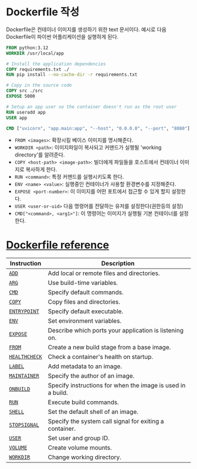 # Dockerfile 작성
Dockerfile은 컨테이너 이미지를 생성하기 위한 text 문서이다.
예시로 다음 Dockerfile이 파이썬 어플리케이션을 실행하게 된다.
```dockerfile
FROM python:3.12
WORKDIR /usr/local/app

# Install the application dependencies
COPY requirements.txt ./
RUN pip install --no-cache-dir -r requirements.txt

# Copy in the source code
COPY src ./src
EXPOSE 5000

# Setup an app user so the container doesn't run as the root user
RUN useradd app
USER app

CMD ["uvicorn", "app.main:app", "--host", "0.0.0.0", "--port", "8080"]
```
- `FROM <images>`: 확장시킬 베이스 이미지를 명시해준다.
- `WORKDIR <path>`: 이미지파일이 복사되고 커맨드가 실행될 'working directory'를 알려준다.
- `COPY <host-path> <image-path>`: 빌더에게 파일들을 호스트에서 컨테이너 이미지로 복사하게 한다.
- `RUN <command>`: 특정 커맨드를 실행시키도록 한다.
- `ENV <name> <value>`: 실행중인 컨테이너가 사용할 환경변수를 지정해준다.
- `EXPOSE <port-number>`: 이 이미지를 어떤 포트에서 접근할 수 있게 할지 설정한다.
- `USER <user-or-uid>` 다음 명령어를 전달하는 유저를 설정한다(권한등의 설정)
- `CMD["<command>, <arg1>"]`: 이 명령어는 이미지가 실행될 기본 컨테이너를 설정한다. 
# [Dockerfile reference](https://docs.docker.com/reference/dockerfile/)

| Instruction                                                                         | Description                                                 |
| ----------------------------------------------------------------------------------- | ----------------------------------------------------------- |
| [`ADD`](https://docs.docker.com/reference/dockerfile/#add)                          | Add local or remote files and directories.                  |
| [`ARG`](https://docs.docker.com/reference/dockerfile/#arg)                          | Use build-time variables.                                   |
| [`CMD`](https://docs.docker.com/reference/dockerfile/#cmd)                          | Specify default commands.                                   |
| [`COPY`](https://docs.docker.com/reference/dockerfile/#copy)                        | Copy files and directories.                                 |
| [`ENTRYPOINT`](https://docs.docker.com/reference/dockerfile/#entrypoint)            | Specify default executable.                                 |
| [`ENV`](https://docs.docker.com/reference/dockerfile/#env)                          | Set environment variables.                                  |
| [`EXPOSE`](https://docs.docker.com/reference/dockerfile/#expose)                    | Describe which ports your application is listening on.      |
| [`FROM`](https://docs.docker.com/reference/dockerfile/#from)                        | Create a new build stage from a base image.                 |
| [`HEALTHCHECK`](https://docs.docker.com/reference/dockerfile/#healthcheck)          | Check a container's health on startup.                      |
| [`LABEL`](https://docs.docker.com/reference/dockerfile/#label)                      | Add metadata to an image.                                   |
| [`MAINTAINER`](https://docs.docker.com/reference/dockerfile/#maintainer-deprecated) | Specify the author of an image.                             |
| [`ONBUILD`](https://docs.docker.com/reference/dockerfile/#onbuild)                  | Specify instructions for when the image is used in a build. |
| [`RUN`](https://docs.docker.com/reference/dockerfile/#run)                          | Execute build commands.                                     |
| [`SHELL`](https://docs.docker.com/reference/dockerfile/#shell)                      | Set the default shell of an image.                          |
| [`STOPSIGNAL`](https://docs.docker.com/reference/dockerfile/#stopsignal)            | Specify the system call signal for exiting a container.     |
| [`USER`](https://docs.docker.com/reference/dockerfile/#user)                        | Set user and group ID.                                      |
| [`VOLUME`](https://docs.docker.com/reference/dockerfile/#volume)                    | Create volume mounts.                                       |
| [`WORKDIR`](https://docs.docker.com/reference/dockerfile/#workdir)                  | Change working directory.                                   |

